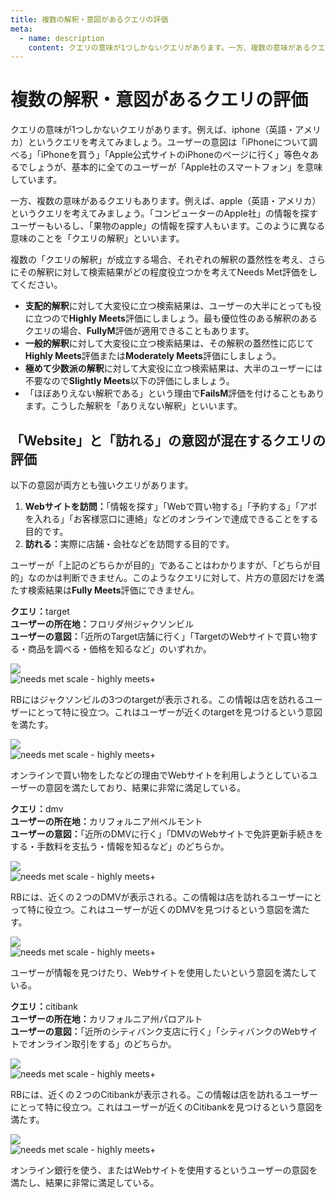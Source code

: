 ```yaml
---
title: 複数の解釈・意図があるクエリの評価
meta:
  - name: description
    content: クエリの意味が1つしかないクエリがあります。一方、複数の意味があるクエリもあります。複数の「クエリの解釈」が成立する場合、それぞれの解釈の蓋然性を考え、さらにその解釈に対して検索結果がどの程度役立つかを考えてNeeds Met評価をしてください。
---
```


# 複数の解釈・意図があるクエリの評価

クエリの意味が1つしかないクエリがあります。例えば、<span class="query">iphone</span>（英語・アメリカ）というクエリを考えてみましょう。ユーザーの意図は「iPhoneについて調べる」「iPhoneを買う」「Apple公式サイトのiPhoneのページに行く」等色々あるでしょうが、基本的に全てのユーザーが「Apple社のスマートフォン」を意味しています。

一方、複数の意味があるクエリもあります。例えば、<span class="query">apple</span>（英語・アメリカ）というクエリを考えてみましょう。「コンピューターのApple社」の情報を探すユーザーもいるし、「果物のapple」の情報を探す人もいます。このように異なる意味のことを「クエリの解釈」といいます。

複数の「クエリの解釈」が成立する場合、それぞれの解釈の蓋然性を考え、さらにその解釈に対して検索結果がどの程度役立つかを考えてNeeds Met評価をしてください。

- **支配的解釈**に対して大変役に立つ検索結果は、ユーザーの大半にとっても役に立つので**Highly Meets**評価にしましょう。最も優位性のある解釈のあるクエリの場合、**FullyM**評価が適用できることもあります。
- **一般的解釈**に対して大変役に立つ検索結果は、その解釈の蓋然性に応じて**Highly Meets**評価または**Moderately Meets**評価にしましょう。
- **極めて少数派の解釈**に対して大変役に立つ検索結果は、大半のユーザーには不要なので**Slightly Meets**以下の評価にしましょう。
- 「ほぼありえない解釈である」という理由で**FailsM**評価を付けることもあります。こうした解釈を「ありえない解釈」といいます。

## 「Website」と「訪れる」の意図が混在するクエリの評価

以下の意図が両方とも強いクエリがあります。

1. **Webサイトを訪問：**<!-- -->「情報を探す」「Webで買い物する」「予約する」「アポを入れる」「お客様窓口に連絡」などのオンラインで達成できることをする目的です。
2. **訪れる：**<!-- -->実際に店舗・会社などを訪問する目的です。

ユーザーが「上記のどちらかが目的」であることはわかりますが、「どちらが目的」なのかは判断できません。このようなクエリに対して、片方の意図だけを満たす検索結果は**Fully Meets**評価にできません。

<div class="examples">
<div class="example">

**クエリ：**<span class="query">target</span>  
**ユーザーの所在地：**<!-- -->フロリダ州ジャクソンビル  
**ユーザーの意図：**<!-- -->「近所のTarget店舗に行く」「TargetのWebサイトで買い物する・商品を調べる・価格を知るなど」のいずれか。

<div class="results">
<div class="result">

![](../images/img641.jpg)  
![needs met scale - highly meets+](../images/hm+.jpg)

RBにはジャクソンビルの3つのtargetが表示される。この情報は店を訪れるユーザーにとって特に役立つ。これはユーザーが近くのtargetを見つけるという意図を満たす。

</div>
<div class="result">

![](../images/img643.jpg)  
![needs met scale - highly meets+](../images/hm+.jpg)

オンラインで買い物をしたなどの理由でWebサイトを利用しようとしているユーザーの意図を満たしており、結果に非常に満足している。

</div>
</div>
</div>
<div class="example">

**クエリ：**<span class="query">dmv</span>  
**ユーザーの所在地：**<!-- -->カリフォルニア州ベルモント  
**ユーザーの意図：**<!-- -->「近所のDMVに行く」「DMVのWebサイトで免許更新手続きをする・手数料を支払う・情報を知るなど」のどちらか。

<div class="results">
<div class="result">

![](../images/img646.jpg)  
![needs met scale - highly meets+](../images/hm+.jpg)

RBには、近くの２つのDMVが表示される。この情報は店を訪れるユーザーにとって特に役立つ。これはユーザーが近くのDMVを見つけるという意図を満たす。

</div>
<div class="result">

![](../images/img648.jpg)  
![needs met scale - highly meets+](../images/hm+.jpg)

ユーザーが情報を見つけたり、Webサイトを使用したいという意図を満たしている。

</div>
</div>
</div>
<div class="example">

**クエリ：**<span class="query">citibank</span>  
**ユーザーの所在地：**<!-- -->カリフォルニア州パロアルト  
**ユーザーの意図：**<!-- -->「近所のシティバンク支店に行く」「シティバンクのWebサイトでオンライン取引をする」のどちらか。

<div class="results">
<div class="result">

![](../images/img650.jpg)  
![needs met scale - highly meets+](../images/hm+.jpg)

RBには、近くの２つのCitibankが表示される。この情報は店を訪れるユーザーにとって特に役立つ。これはユーザーが近くのCitibankを見つけるという意図を満たす。

</div>
<div class="result">

![](../images/img652.jpg)  
![needs met scale - highly meets+](../images/hm+.jpg)

オンライン銀行を使う、またはWebサイトを使用するというユーザーの意図を満たし、結果に非常に満足している。

</div>
</div>
</div>
</div>
